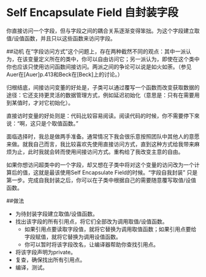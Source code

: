# Self Encapsulate Field 自封装字段

你直接访问一个字段，但与字段之间的耦合关系逐渐变得笨拙。为这个字段建立取值/设值函数，并且只以这些函数来访问字段。

##动机
在“字段访问方式”这个问题上，存在两种截然不同的观点：其中一派认为，在该变量定义所在的类中，你可以自由访问它；另一派认为，即使在这个类中你也应该只使用访问函数间接访问。两派之间的争论可以说是如火如荼。（参见Auer在[Auer]p.413和Beck在[Beck]上的讨论。）

归根结底，间接访问变董的好处是，子类可以通过覆写一个函数而改变获取数据的途径：它还支持更灵活的数据管理方式，例如延迟初始化（意思是：只有在需要用到某值时，才对它初始化）。

直接访时变量的好处则是：代码比较容易阅读。阅读代码的时候，你不需要停下來说：“啊，这只是个取值函数。”

面临选择时，我总是做两手准备。通常情况下我会很乐意按照团队中其他人的意愿来做。就我自己而言，我比较喜欢先使用直接访问方式，直到这种方式给我带来麻烦为止，此时我就会转而使用间接访问方式。重构给了我改变主意的自由。

如果你想访问超类中的一个字段，却又想在子类中将对这个变量的访问改为一个计算后的值，这就是最该使用Self Encapsulate Field的时候。“字段自我封装” 只是第一步。完成自我封装之后，你可以在子类中根据自己的需要随意覆写取值/设值函数。

##做法
* 为待封装字段建立取值/设值函数。
* 找出该字段的所有引用点，将它们全部改为调用取值/设值函数。
  * 如果引用点要读取字段值，就将它替换为调用取值函数；如果引用点要给字段赋值，就将它替换为调用设值函数。
  * 你可以暂时将该字段改名，让编译器帮助你查找引用点。
* 将该字段声明为private。
* 复查，确保找出所有引用点。
* 编译，测试。